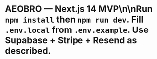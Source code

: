 # AEOBRO — Next.js 14 MVP\n\nRun `npm install` then `npm run dev`. Fill `.env.local` from `.env.example`. Use Supabase + Stripe + Resend as described.